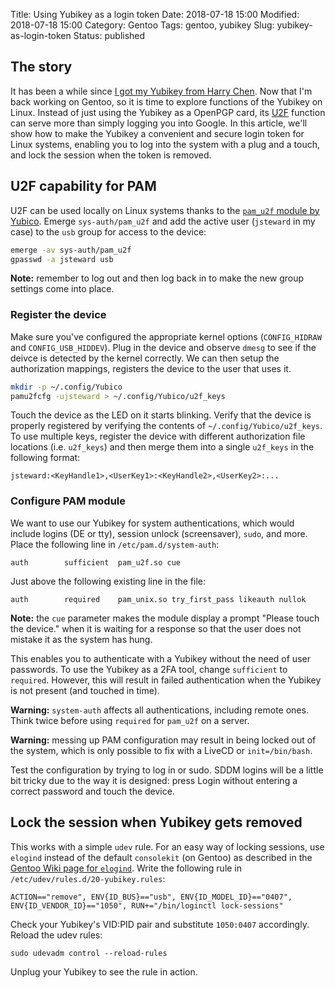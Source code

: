 Title: Using Yubikey as a login token
Date: 2018-07-18 15:00
Modified: 2018-07-18 15:00
Category: Gentoo
Tags: gentoo, yubikey
Slug: yubikey-as-login-token
Status: published

## The story

It has been a while since [I got my Yubikey from Harry Chen]({filename}/General/yubikey.md).  Now that I'm back working on Gentoo, so it is time to explore functions of the Yubikey on Linux.  Instead of just using the Yubikey as a OpenPGP card, its [U2F](https://en.wikipedia.org/wiki/Universal_2nd_Factor) function can serve more than simply logging you into Google.  In this article, we'll show how to make the Yubikey a convenient and secure login token for Linux systems, enabling you to log into the system with a plug and a touch, and lock the session when the token is removed.

## U2F capability for PAM

U2F can be used locally on Linux systems thanks to the [`pam_u2f` module by Yubico](https://github.com/Yubico/pam-u2f).  Emerge `sys-auth/pam_u2f` and add the active user (`jsteward` in my case) to the `usb` group for access to the device:

```bash
emerge -av sys-auth/pam_u2f
gpasswd -a jsteward usb
```

**Note:** remember to log out and then log back in to make the new group settings come into place.

### Register the device

Make sure you've configured the appropriate kernel options (`CONFIG_HIDRAW` and `CONFIG_USB_HIDDEV`).  Plug in the device and observe `dmesg` to see if the deivce is detected by the kernel correctly.  We can then setup the authorization mappings, registers the device to the user that uses it.

```bash
mkdir -p ~/.config/Yubico
pamu2fcfg -ujsteward > ~/.config/Yubico/u2f_keys
```

Touch the device as the LED on it starts blinking.  Verify that the device is properly registered by verifying the contents of `~/.config/Yubico/u2f_keys`.  To use multiple keys, register the device with different authorization file locations (i.e. `u2f_keys`) and then merge them into a single `u2f_keys` in the following format:

    jsteward:<KeyHandle1>,<UserKey1>:<KeyHandle2>,<UserKey2>:...

### Configure PAM module

We want to use our Yubikey for system authentications, which would include logins (DE or tty), session unlock (screensaver), `sudo`, and more.  Place the following line in `/etc/pam.d/system-auth`:

    auth        sufficient  pam_u2f.so cue

Just above the following existing line in the file:

    auth        required    pam_unix.so try_first_pass likeauth nullok

**Note:** the `cue` parameter makes the module display a prompt "Please touch the device." when it is waiting for a response so that the user does not mistake it as the system has hung.

This enables you to authenticate with a Yubikey without the need of user passwords.  To use the Yubikey as a 2FA tool, change `sufficient` to `required`.  However, this will result in failed authentication when the Yubikey is not present (and touched in time).

**Warning:** `system-auth` affects all authentications, including remote ones.  Think twice before using `required` for `pam_u2f` on a server.

**Warning:** messing up PAM configuration may result in being locked out of the system, which is only possible to fix with a LiveCD or `init=/bin/bash`.

Test the configuration by trying to log in or sudo.  SDDM logins will be a little bit tricky due to the way it is designed: press Login without entering a correct password and touch the device.

## Lock the session when Yubikey gets removed

This works with a simple `udev` rule.  For an easy way of locking sessions, use `elogind` instead of the default `consolekit` (on Gentoo) as described in the [Gentoo Wiki page for `elogind`](https://wiki.gentoo.org/wiki/Elogind).  Write the following rule in `/etc/udev/rules.d/20-yubikey.rules`:

    ACTION=="remove", ENV{ID_BUS}=="usb", ENV{ID_MODEL_ID}=="0407", ENV{ID_VENDOR_ID}=="1050", RUN+="/bin/loginctl lock-sessions"

Check your Yubikey's VID:PID pair and substitute `1050:0407` accordingly.  Reload the udev rules:

    sudo udevadm control --reload-rules

Unplug your Yubikey to see the rule in action.
